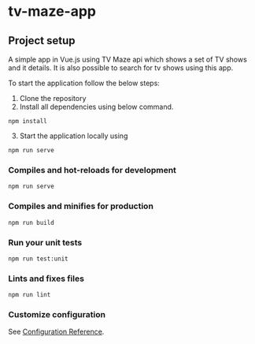 # tv-maze-app

## Project setup

A simple app in Vue.js using TV Maze api which shows a set of TV shows and it details. It is also possible to search for tv shows using this app.

To start the application follow the below steps:

1) Clone the repository
2) Install all dependencies using below command.
```
npm install
```
3) Start the application locally using
```
npm run serve
```

### Compiles and hot-reloads for development
```
npm run serve
```

### Compiles and minifies for production
```
npm run build
```

### Run your unit tests
```
npm run test:unit
```

### Lints and fixes files
```
npm run lint
```

### Customize configuration
See [Configuration Reference](https://cli.vuejs.org/config/).
